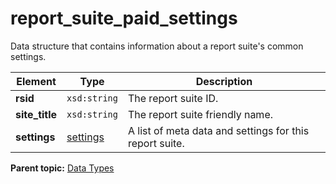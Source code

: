 # report\_suite\_paid\_settings

Data structure that contains information about a report suite's common settings.

|Element|Type|Description|
|-------|----|-----------|
|**rsid** |`xsd:string` | The report suite ID. |
|**site\_title** |`xsd:string` | The report suite friendly name. |
|**settings** |[settings](r_settings.md#) | A list of meta data and settings for this report suite. |

**Parent topic:** [Data Types](../data_types/c_datatypes.md)

